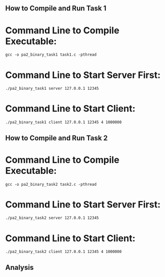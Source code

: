 ## How to Compile and Run Task 1
# Command Line to Compile Executable:
```gcc -o pa2_binary_task1 task1.c -pthread```
# Command Line to Start Server First:
```./pa2_binary_task1 server 127.0.0.1 12345```
# Command Line to Start Client:
```./pa2_binary_task1 client 127.0.0.1 12345 4 1000000```

## How to Compile and Run Task 2
# Command Line to Compile Executable:
```gcc -o pa2_binary_task2 task2.c -pthread```
# Command Line to Start Server First:
```./pa2_binary_task2 server 127.0.0.1 12345```
# Command Line to Start Client:
```./pa2_binary_task2 client 127.0.0.1 12345 4 1000000```

## Analysis
